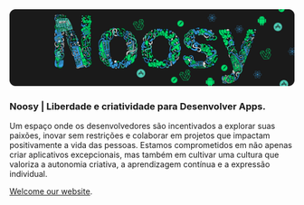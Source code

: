 <img src="./banner/noosy-banner.png">

### Noosy | Liberdade e criatividade para Desenvolver Apps.

<p>Um espaço onde os desenvolvedores são incentivados a explorar suas paixões, inovar sem restrições e colaborar em projetos que impactam positivamente a vida das pessoas. Estamos comprometidos em não apenas criar aplicativos excepcionais, mas também em cultivar uma cultura que valoriza a autonomia criativa, a aprendizagem contínua e a expressão individual.</p>

[Welcome our website](https://noosy.app).

